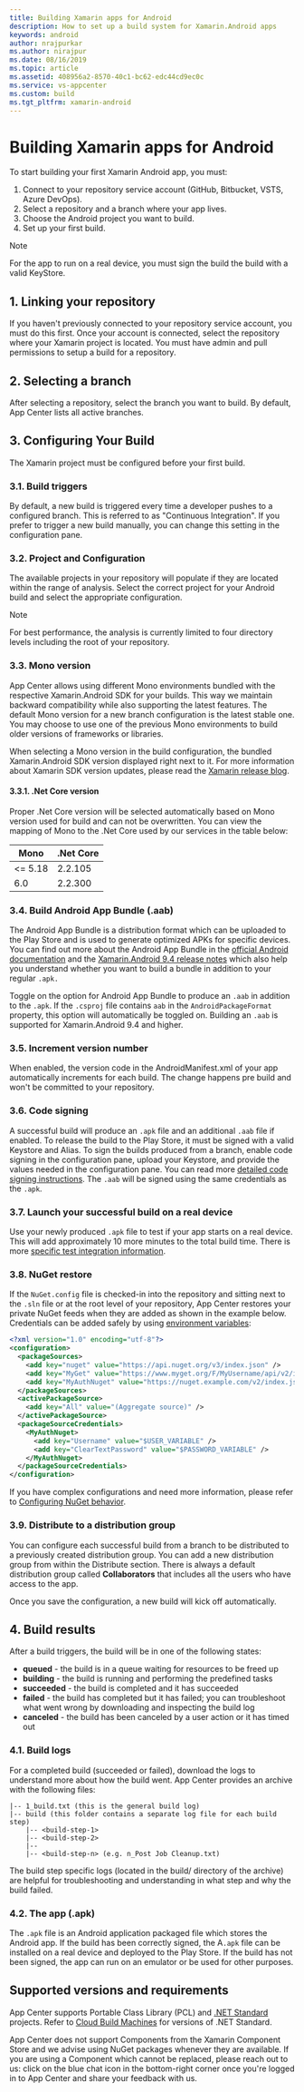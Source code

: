 ```yaml
---
title: Building Xamarin apps for Android
description: How to set up a build system for Xamarin.Android apps
keywords: android
author: nrajpurkar
ms.author: nirajpur
ms.date: 08/16/2019
ms.topic: article
ms.assetid: 408956a2-8570-40c1-bc62-edc44cd9ec0c
ms.service: vs-appcenter
ms.custom: build
ms.tgt_pltfrm: xamarin-android
---
```


# Building Xamarin apps for Android

To start building your first Xamarin Android app, you must:

1. Connect to your repository service account (GitHub, Bitbucket, VSTS, Azure DevOps).
2. Select a repository and a branch where your app lives.
3. Choose the Android project you want to build.
4. Set up your first build.

> [!NOTE]
> For the app to run on a real device, you must sign the build the build with a valid KeyStore.

## 1. Linking your repository

If you haven't previously connected to your repository service account, you must do this first. Once your account is connected, select the repository where your Xamarin project is located. You must have admin and pull permissions to setup a build for a repository.

## 2. Selecting a branch

After selecting a repository, select the branch you want to build. By default, App Center lists all active branches.

## 3. Configuring Your Build

The Xamarin project must be configured before your first build.

### 3.1. Build triggers

By default, a new build is triggered every time a developer pushes to a configured branch. This is referred to as "Continuous Integration". If you prefer to trigger a new build manually, you can change this setting in the configuration pane.

### 3.2. Project and Configuration

The available projects in your repository will populate if they are located within the range of analysis. Select the correct project for your Android build and select the appropriate configuration.

> [!NOTE]
> For best performance, the analysis is currently limited to four directory levels including the root of your repository.

### 3.3. Mono version

App Center allows using different Mono environments bundled with the respective Xamarin.Android SDK for your builds. This way we maintain backward compatibility while also supporting the latest features. The default Mono version for a new branch configuration is the latest stable one. You may choose to use one of the previous Mono environments to build older versions of frameworks or libraries. 

When selecting a Mono version in the build configuration, the bundled Xamarin.Android SDK version displayed right next to it. For more information about Xamarin SDK version updates, please read the [Xamarin release blog](https://releases.xamarin.com/).

#### 3.3.1. .Net Core version

Proper .Net Core version will be selected automatically based on Mono version used for build and can not be overwritten. You can view the mapping of Mono to the .Net Core used by our services in the table below:

| Mono | .Net Core |
| ---- | --------- |
| <= 5.18 | 2.2.105 |
| 6.0 | 2.2.300 |

### 3.4. Build Android App Bundle (.aab)

 The Android App Bundle is a distribution format which can be uploaded to the Play Store and is used to generate optimized APKs for specific devices. You can find out more about the Android App Bundle in the [official Android documentation](https://developer.android.com/guide/app-bundle/) and the [Xamarin.Android 9.4 release notes](https://docs.microsoft.com/en-us/xamarin/android/release-notes/9/9.4#initial-support-for-android-app-bundle-publishing-format) which also help you understand whether you want to build a bundle in addition to your regular `.apk.`

 Toggle on the option for Android App Bundle to produce an `.aab` in addition to the `.apk`. If the `.csproj` file contains `aab` in the `AndroidPackageFormat` property, this option will automatically be toggled on. Building an `.aab` is supported for Xamarin.Android 9.4 and higher.

### 3.5. Increment version number

When enabled, the version code in the AndroidManifest.xml of your app automatically increments for each build. The change happens pre build and won't be committed to your repository.

### 3.6. Code signing

A successful build will produce an `.apk` file and an additional `.aab` file if enabled. To release the build to the Play Store, it must be signed with a valid Keystore and Alias. To sign the builds produced from a branch, enable code signing in the configuration pane, upload your Keystore, and provide the values needed in the configuration pane. You can read more [detailed code signing instructions](~/build/xamarin/android/code-signing.md). The `.aab` will be signed using the same credentials as the `.apk`.

### 3.7. Launch your successful build on a real device

Use your newly produced `.apk` file to test if your app starts on a real device. This will add approximately 10 more minutes to the total build time. There is more [specific test integration information](~/build/build-test-integration.md).

### 3.8. NuGet restore

If the `NuGet.config` file is checked-in into the repository and sitting next to the `.sln` file or at the root level of your repository, App Center restores your private NuGet feeds when they are added as shown in the example below. Credentials can be added safely by using [environment variables](~/build/custom/variables/index.md):

```xml
<?xml version="1.0" encoding="utf-8"?>
<configuration>
  <packageSources>
    <add key="nuget" value="https://api.nuget.org/v3/index.json" />
    <add key="MyGet" value="https://www.myget.org/F/MyUsername/api/v2/index.json" />
    <add key="MyAuthNuget" value="https://nuget.example.com/v2/index.json" />
  </packageSources>
  <activePackageSource>
    <add key="All" value="(Aggregate source)" />
  </activePackageSource>
  <packageSourceCredentials>
    <MyAuthNuget>
      <add key="Username" value="$USER_VARIABLE" />
      <add key="ClearTextPassword" value="$PASSWORD_VARIABLE" />
    </MyAuthNuget>
  </packageSourceCredentials>
</configuration>
```

If you have complex configurations and need more information, please refer to [Configuring NuGet behavior](https://docs.microsoft.com/nuget/consume-packages/configuring-nuget-behavior).

### 3.9. Distribute to a distribution group

You can configure each successful build from a branch to be distributed to a previously created distribution group. You can add a new distribution group from within the Distribute section. There is always a default distribution group called **Collaborators** that includes all the users who have access to the app.

Once you save the configuration, a new build will kick off automatically.

## 4. Build results

After a build triggers, the build will be in one of the following states:

* **queued** -  the build is in a queue waiting for resources to be freed up
* **building** - the build is running and performing the predefined tasks
* **succeeded** - the build is completed and it has succeeded
* **failed** - the build has completed but it has failed; you can troubleshoot what went wrong by downloading and inspecting the build log
* **canceled** - the build has been canceled by a user action or it has timed out

### 4.1. Build logs

For a completed build (succeeded or failed), download the logs to understand more about how the build went. App Center provides an archive with the following files:

```NA
|-- 1_build.txt (this is the general build log)
|-- build (this folder contains a separate log file for each build step)
    |-- <build-step-1>
    |-- <build-step-2>
    |--
    |-- <build-step-n> (e.g. n_Post Job Cleanup.txt)
```

The build step specific logs (located in the build/ directory of the archive) are helpful for troubleshooting and understanding in what step and why the build failed.

### 4.2. The app (.apk)

The `.apk` file is an Android application packaged file which stores the Android app. If the build has been correctly signed, the A`.apk` file can be installed on a real device and deployed to the Play Store. If the build has not been signed, the app can run on an emulator or be used for other purposes.

## Supported versions and requirements

App Center supports Portable Class Library (PCL) and [.NET Standard](https://docs.microsoft.com/dotnet/standard/net-standard) projects. Refer to [Cloud Build Machines](~/build/software.md) for versions of .NET Standard.

App Center does not support Components from the Xamarin Component Store and we advise using NuGet packages whenever they are available. If you are using a Component which cannot be replaced, please reach out to us: click on the blue chat icon in the bottom-right corner once you're logged in to App Center and share your feedback with us.
